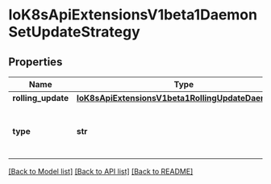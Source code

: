 # IoK8sApiExtensionsV1beta1DaemonSetUpdateStrategy

## Properties
Name | Type | Description | Notes
------------ | ------------- | ------------- | -------------
**rolling_update** | [**IoK8sApiExtensionsV1beta1RollingUpdateDaemonSet**](IoK8sApiExtensionsV1beta1RollingUpdateDaemonSet.md) |  | [optional] 
**type** | **str** | Type of daemon set update. Can be \&quot;RollingUpdate\&quot; or \&quot;OnDelete\&quot;. Default is OnDelete. | [optional] 

[[Back to Model list]](../README.md#documentation-for-models) [[Back to API list]](../README.md#documentation-for-api-endpoints) [[Back to README]](../README.md)

